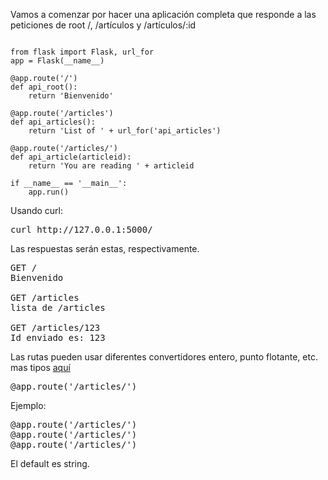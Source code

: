 Vamos a comenzar por hacer una aplicación completa que responde a las peticiones de root /, /artículos y /artículos/:id

<pre><code class="python">
from flask import Flask, url_for
app = Flask(__name__)

@app.route('/')
def api_root():
    return 'Bienvenido'

@app.route('/articles')
def api_articles():
    return 'List of ' + url_for('api_articles')

@app.route('/articles/<articleid>')
def api_article(articleid):
    return 'You are reading ' + articleid

if __name__ == '__main__':
    app.run()
</code></pre>

Usando curl:
<pre>
curl http://127.0.0.1:5000/
</pre>

Las respuestas serán estas, respectivamente.

<pre>
GET /
Bienvenido

GET /articles
lista de /articles

GET /articles/123
Id enviado es: 123
</pre>

Las rutas pueden usar diferentes convertidores entero, punto flotante, etc. mas tipos [aquí](http://flask.pocoo.org/docs/api/#url-route-registrations)

<pre>
@app.route('/articles/<articleid>')
</pre>

Ejemplo: 

<pre>
@app.route('/articles/<int:articleid>')
@app.route('/articles/<float:articleid>')
@app.route('/articles/<path:articleid>')
</pre>

El default es string.

